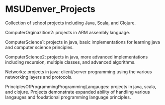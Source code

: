 # MSUDenver_Projects
Collection of school projects including Java, Scala, and Clojure.

ComputerOrginazition2: projects in ARM assembly language.

ComputerScience1: projects in java, basic implementations for learning java and computer science principles.

ComputerScience2: projects in java, more advanced implementations including recursion, multiple classes,
and advanced algorithms.

Networks: projects in java: client/server programming using the various networking layers and protocols.

PrinciplesOfProgrammingProgrammingLangauges: projects in java, scala, and clojure. Projects demonstrate
expanded ability of handling various langauges and foudational programming language principles.

